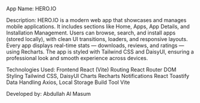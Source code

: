 App Name: HERO.IO

Description: HERO.IO is a modern web app that showcases and manages mobile applications. It includes sections like Home, Apps, App Details, and Installation Management. Users can browse, search, and install apps (stored locally), with clean UI transitions, loaders, and responsive layouts.
Every app displays real-time stats — downloads, reviews, and ratings — using Recharts. The app is styled with Tailwind CSS and DaisyUI, ensuring a professional look and smooth experience across devices.


Technologies Used: 
Frontend	React (Vite)
Routing	React Router DOM
Styling	Tailwind CSS, DaisyUI
Charts	Recharts
Notifications	React Toastify
Data Handling	Axios, Local Storage
Build Tool	Vite

Developed by: Abdullah Al Masum

